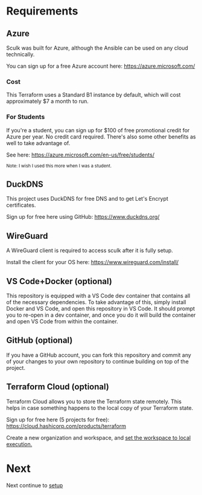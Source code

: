 # Requirements

## Azure

Sculk was built for Azure, although the Ansible can be used on any cloud technically.

You can sign up for a free Azure account here: https://azure.microsoft.com/

### Cost

This Terraform uses a Standard B1 instance by default, which will cost approximately $7 a month to run.

### For Students

If you're a student, you can sign up for $100 of free promotional credit for Azure per year.  No credit card required.  There's also some other benefits as well to take advantage of.  

See here: https://azure.microsoft.com/en-us/free/students/

<small>Note: I wish I used this more when I was a student.</small>

## DuckDNS

This project uses DuckDNS for free DNS and to get Let's Encrypt certificates.

Sign up for free here using GitHub: https://www.duckdns.org/

## WireGuard

A WireGuard client is required to access sculk after it is fully setup.

Install the client for your OS here: https://www.wireguard.com/install/

## VS Code+Docker (optional)

This repository is equipped with a VS Code dev container that contains all of the necessary dependencies.  To take advantage of this, simply install Docker and VS Code, and open this repository in VS Code.  It should prompt you to re-open in a dev container, and once you do it will build the container and open VS Code from within the container.

## GitHub (optional)

If you have a GitHub account, you can fork this repository and commit any of your changes to your own repository to continue building on top of the project.

## Terraform Cloud (optional)

Terraform Cloud allows you to store the Terraform state remotely.  This helps in case something happens to the local copy of your Terraform state.

Sign up for free here (5 projects for free): https://cloud.hashicorp.com/products/terraform

Create a new organization and workspace, and [set the workspace to local execution.](https://developer.hashicorp.com/terraform/cloud-docs/workspaces/settings#execution-mode)

# Next

Next continue to [setup](./SETUP.md)